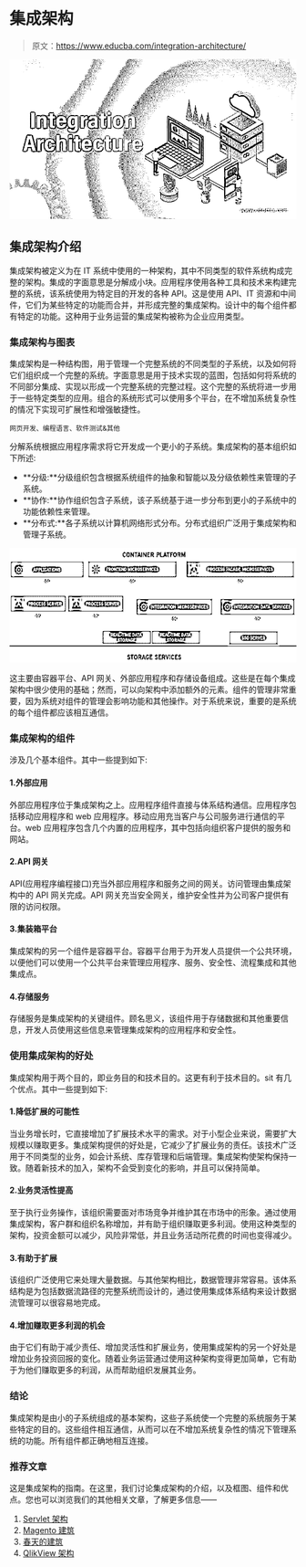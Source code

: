 # 集成架构

> 原文：<https://www.educba.com/integration-architecture/>

![Integration Architecture](img/bbf948c20041e5ba9dab0ea3b2afdb4a.png)



## 集成架构介绍

集成架构被定义为在 IT 系统中使用的一种架构，其中不同类型的软件系统构成完整的架构。集成的字面意思是分解成小块。应用程序使用各种工具和技术来构建完整的系统，该系统使用为特定目的开发的各种 API。这是使用 API、IT 资源和中间件，它们为某些特定的功能而合并，并形成完整的集成架构。设计中的每个组件都有特定的功能。这种用于业务运营的集成架构被称为企业应用类型。

### 集成架构与图表

集成架构是一种结构图，用于管理一个完整系统的不同类型的子系统，以及如何将它们组织成一个完整的系统。字面意思是用于技术实现的蓝图，包括如何将系统的不同部分集成、实现以形成一个完整系统的完整过程。这个完整的系统将进一步用于一些特定类型的应用。组合的系统形式可以使用多个平台，在不增加系统复杂性的情况下实现可扩展性和增强敏捷性。

<small>网页开发、编程语言、软件测试&其他</small>

分解系统根据应用程序需求将它开发成一个更小的子系统。集成架构的基本组织如下所述:

*   **分级:**分级组织包含根据系统组件的抽象和智能以及分级依赖性来管理的子系统。
*   **协作:**协作组织包含子系统，该子系统基于进一步分布到更小的子系统中的功能依赖性来管理。
*   **分布式:**各子系统以计算机网络形式分布。分布式组织广泛用于集成架构和管理子系统。

![Integration Architecture - 1](img/97d831c2cb29b98699dc88d33d04ef46.png)



这主要由容器平台、API 网关、外部应用程序和存储设备组成。这些是在每个集成架构中很少使用的基础；然而，可以向架构中添加额外的元素。组件的管理非常重要，因为系统对组件的管理会影响功能和其他操作。对于系统来说，重要的是系统的每个组件都应该相互通信。

### 集成架构的组件

涉及几个基本组件。其中一些提到如下:

#### 1.外部应用

外部应用程序位于集成架构之上。应用程序组件直接与体系结构通信。应用程序包括移动应用程序和 web 应用程序。移动应用充当客户与公司服务进行通信的平台。web 应用程序包含几个内置的应用程序，其中包括向组织客户提供的服务和网站。

#### 2.API 网关

API(应用程序编程接口)充当外部应用程序和服务之间的网关。访问管理由集成架构中的 API 网关完成。API 网关充当安全网关，维护安全性并为公司客户提供有限的访问权限。

#### 3.集装箱平台

集成架构的另一个组件是容器平台。容器平台用于为开发人员提供一个公共环境，以便他们可以使用一个公共平台来管理应用程序、服务、安全性、流程集成和其他集成点。

#### 4.存储服务

存储服务是集成架构的关键组件。顾名思义，该组件用于存储数据和其他重要信息，开发人员使用这些信息来管理集成架构的应用程序和安全性。

### 使用集成架构的好处

集成架构用于两个目的，即业务目的和技术目的。这更有利于技术目的。sit 有几个优点。其中一些提到如下:

#### 1.降低扩展的可能性

当业务增长时，它直接增加了扩展技术水平的需求。对于小型企业来说，需要扩大规模以赚取更多。集成架构提供的好处是，它减少了扩展业务的责任。该技术广泛用于不同类型的业务，如会计系统、库存管理和后端管理。集成架构使架构保持一致。随着新技术的加入，架构不会受到变化的影响，并且可以保持简单。

#### 2.业务灵活性提高

至于执行业务操作，该组织需要面对市场竞争并维护其在市场中的形象。通过使用集成架构，客户群和组织名称增加，并有助于组织赚取更多利润。使用这种类型的架构，投资金额可以减少，风险非常低，并且业务活动所花费的时间也变得减少。

#### 3.有助于扩展

该组织广泛使用它来处理大量数据。与其他架构相比，数据管理非常容易。该体系结构是为包括数据流路径的完整系统而设计的，通过使用集成体系结构来设计数据流管理可以很容易地完成。

#### 4.增加赚取更多利润的机会

由于它们有助于减少责任、增加灵活性和扩展业务，使用集成架构的另一个好处是增加业务投资回报的变化。随着业务运营通过使用这种架构变得更加简单，它有助于为他们赚取更多的利润，从而帮助组织发展其业务。

### 结论

集成架构是由小的子系统组成的基本架构，这些子系统使一个完整的系统服务于某些特定的目的。这些组件相互通信，从而可以在不增加系统复杂性的情况下管理系统的功能。所有组件都正确地相互连接。

### 推荐文章

这是集成架构的指南。在这里，我们讨论集成架构的介绍，以及框图、组件和优点。您也可以浏览我们的其他相关文章，了解更多信息——

1.  [Servlet 架构](https://www.educba.com/servlet-architecture/)
2.  [Magento 建筑](https://www.educba.com/magento-architecture/)
3.  [春天的建筑](https://www.educba.com/spring-architecture/)
4.  [QlikView 架构](https://www.educba.com/qlikview-architecture/)





